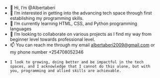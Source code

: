 - 👋 Hi, I’m @Albertaberi
- 👀 I’m interested in getting into the advancing tech space through first establishing my programming skills. 
- 🌱 I’m currently learning HTML, CSS, and Python programming languages
- 💞️ I’m looking to collaborate on various projects as I find my way from beginner level towards professional level. 
- 📫 You can reach me through my email albertaberi2009@gmail.com or my phone number +254708052346
-     I look to growing, doing better and be impactful in the tech spaces, and I acknowledge that I cannot do this alone, but with you, programming and allied skills are achievable.
